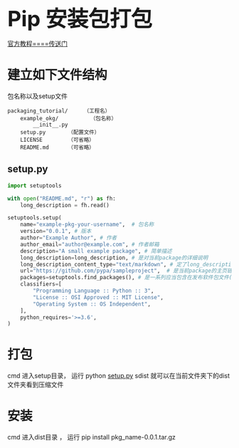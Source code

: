 <font size=10>**Pip 安装包打包**</font>



[官方教程====传送门](https://packaging.python.org/tutorials/packaging-projects/#creating-the-package-files)



# 建立如下文件结构

包名称以及setup文件

```
packaging_tutorial/     （工程名） 
	example_okg/          （包名称）
		__init__.py
	setup.py       （配置文件）
	LICENSE        （可省略）
	README.md      （可省略）
```



## setup.py

```pyThon
import setuptools

with open("README.md", "r") as fh:
    long_description = fh.read()

setuptools.setup(
    name="example-pkg-your-username",  # 包名称
    version="0.0.1", # 版本
    author="Example Author", # 作者
    author_email="author@example.com", # 作者邮箱
    description="A small example package", # 简单描述
    long_description=long_description, # 是对当前package的详细说明
    long_description_content_type="text/markdown", # 定了long_description内容的格式。 
    url="https://github.com/pypa/sampleproject",  # 是当前package的主页链接
    packages=setuptools.find_packages(), # 是一系列应当包含在发布软件包文件(distribution package)中的可被import的python包文件
    classifiers=[
        "Programming Language :: Python :: 3",
        "License :: OSI Approved :: MIT License",
        "Operating System :: OS Independent",
    ],
    python_requires='>=3.6',
)
```



# 打包

cmd 进入setup目录， 运行 python [setup.py](http://setup.py/) sdist 就可以在当前文件夹下的dist文件夹看到压缩文件



# 安装

cmd 进入dist目录 ， 运行 pip install pkg_name-0.0.1.tar.gz

